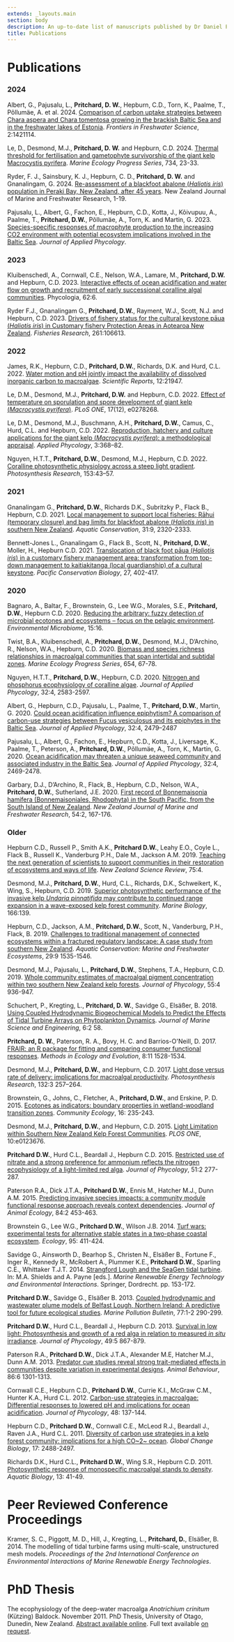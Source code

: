 ```yaml
---
extends: _layouts.main
section: body
description: An up-to-date list of manuscripts published by Dr Daniel Pritchard. Mostly about seaweed, customary fisheries management and numerical methods in ecology.
title: Publications
---
```


# Publications
<!-- Current in progress: -->
<!-- Ben Williams: Macrocystsis (On hold) -->
<!-- Albert: Comparison of Carbon Uptake Strategies between Chara Aspera and Chara Tomentosa -->

### 2024

Albert, G., Pajusalu, L., **Pritchard, D. W.**, Hepburn, C.D., Torn, K., Paalme, T., Põllumäe, A. et al. 2024. [Comparison of carbon uptake strategies between Chara aspera and Chara tomentosa growing in the brackish Baltic Sea and in the freshwater lakes of Estonia][albert:2024]. *Frontiers in Freshwater Science*, 2:1421114.

Le, D., Desmond, M.J., **Pritchard, D. W.** and Hepburn, C.D. 2024. [Thermal threshold for fertilisation and gametophyte survivorship of the giant kelp Macrocystis pyrifera][le:2024]. *Marine Ecology Progress Series*, 734, 23-33.

Ryder, F. J., Sainsbury, K. J., Hepburn, C. D., **Pritchard, D. W.** and Gnanalingam, G. 2024. [Re-assessment of a blackfoot abalone (*Haliotis iris*) population in Peraki Bay, New Zealand, after 45 years][ryder:2024]. New Zealand Journal of Marine and Freshwater Research, 1-19.

Pajusalu, L., Albert, G., Fachon, E., Hepburn, C.D., Kotta, J., Kõivupuu, A., Paalme, T., **Pritchard, D.W.**, Põllumäe, A., Torn, K. and Martin, G. 2023. [Species-specific responses of macrophyte production to the increasing CO2 environment with potential ecosystem implications involved in the Baltic Sea][pajusalu:2023]. *Journal of Applied Phycology*.

### 2023

Kluibenschedl, A., Cornwall, C.E., Nelson, W.A., Lamare, M., **Pritchard, D.W.** and Hepburn, C.D. 2023. [Interactive effects of ocean acidification and water flow on growth and recruitment of early successional coralline algal communities][kluibenschedl:2023]. Phycologia, 62:6.

Ryder F.J., Gnanalingam G., **Pritchard, D.W.**, Rayment, W.J., Scott, N.J. and Hepburn, C.D. 2023. [Drivers of fishery status for the cultural keystone pāua (*Haliotis iris*) in Customary fishery Protection Areas in Aotearoa New Zealand][ryder:2023]. *Fisheries Research*, 261:106613.

### 2022

James, R.K., Hepburn, C.D., **Pritchard, D.W.**, Richards, D.K. and Hurd, C.L. 2022. [Water motion and pH jointly impact the availability of dissolved inorganic carbon to macroalgae][james:2022]. *Scientific Reports*, 12:21947.

Le, D.M., Desmond, M.J., **Pritchard, D.W.** and Hepburn, C.D. 2022. [Effect of temperature on sporulation and spore development of giant kelp (*Macrocystis pyrifera*)][le:2022b]. *PLoS ONE*, 17(12), e0278268.

Le, D.M., Desmond, M.J., Buschmann, A.H., **Pritchard, D.W.**, Camus, C., Hurd, C.L. and Hepburn, C.D. 2022. [Reproduction, hatchery and culture applications for the giant kelp (*Macrocystis pyrifera*): a methodological appraisal][le:2022a]. *Applied Phycology*, 3:368–82.

Nguyen, H.T.T., **Pritchard, D.W.**, Desmond, M.J., Hepburn, C.D. 2022. [Coralline photosynthetic physiology across a steep light gradient][nguyen:2022]. *Photosynthesis Research*, 153:43–57.

### 2021

Gnanalingam G., **Pritchard, D.W.**, Richards D.K., Subritzky P., Flack B., Hepburn, C.D. 2021. [Local management to support local fisheries: Rāhui (temporary closure) and bag limits for blackfoot abalone (*Haliotis iris*) in southern New Zealand][gnanalingam:2021]. *Aquatic Conservation*, 31:9, 2320-2333. 

Bennett-Jones L., Gnanalingam G., Flack B., Scott, N., **Pritchard, D.W.**, Moller, H., Hepburn C.D. 2021. [Translocation of black foot pāua (*Haliotis iris*) in a customary fishery management area: transformation from top-down management to kaitiakitanga (local guardianship) of a cultural keystone][bennett-jones:2021]. *Pacific Conservation Biology*, 27, 402-417. 

### 2020

Bagnaro, A., Baltar, F., Brownstein, G., Lee W.G., Morales, S.E., **Pritchard, D.W.**, Hepburn C.D. 2020. [Reducing the arbitrary: fuzzy detection of microbial ecotones and ecosystems – focus on the pelagic environment][bagnaro:2020]. *Environmental Microbiome*, 15:16.

Twist, B.A., Kluibenschedl, A., **Pritchard, D.W.**, Desmond, M.J., D’Archino, R., Nelson, W.A., Hepburn, C.D. 2020. [Biomass and species richness relationships in macroalgal communities that span intertidal and subtidal zones][twist:2020]. *Marine Ecology Progress Series*, 654, 67-78.

Nguyen, H.T.T., **Pritchard, D.W.**, Hepburn, C.D. 2020. [Nitrogen and phosphorus ecophysiology of coralline algae][nguyen:2020]. *Journal of Applied Phycology*, 32:4, 2583-2597.

Albert, G., Hepburn, C.D., Pajusalu, L., Paalme, T., **Pritchard, D.W.**, Martin, G. 2020. [Could ocean acidification influence epiphytism? A comparison of carbon-use strategies between Fucus vesiculosus and its epiphytes in the Baltic Sea][albert:2019]. *Journal of Applied Phycology*, 32:4, 2479–2487

Pajusalu, L., Albert, G., Fachon, E., Hepburn, C.D., Kotta, J., Liversage, K., Paalme, T., Peterson, A., **Pritchard, D.W.**, Põllumäe, A., Torn, K., Martin, G. 2020. [Ocean acidification may threaten a unique seaweed community and associated industry in the Baltic Sea][pajusalu:2019]. *Journal of Applied Phycology*, 32:4, 2469-2478.

Garbary, D.J., D’Archino, R., Flack, B., Hepburn, C.D., Nelson, W.A., **Pritchard, D.W.**, Sutherland, J.E. 2020. [First record of Bonnemaisonia hamifera (Bonnemaisoniales, Rhodophyta) in the South Pacific, from the South Island of New Zealand][garbary:2020]. *New Zealand Journal of Marine and Freshwater Research*, 54:2, 167-176.

### Older

Hepburn C.D., Russell P., Smith A.K., **Pritchard D.W.**, Leahy E.O., Coyle L., Flack B., Russell K., Vanderburg P.H., Dale M., Jackson A.M. 2019. [Teaching the next generation of scientists to support communities in their restoration of ecosystems and ways of life][hepburn:2019]. *New Zealand Science Review*, 75:4.  

Desmond, M.J., **Pritchard, D.W.**, Hurd, C.L., Richards, D.K., Schweikert, K., Wing, S., Hepburn, C.D. 2019. [Superior photosynthetic performance of the invasive kelp *Undaria pinnatifida* may contribute to continued range expansion in a wave-exposed kelp forest community][desmond:2019]. *Marine Biology*, 166:139.

Hepburn, C.D., Jackson, A.M., **Pritchard, D.W.**, Scott, N., Vanderburg, P.H., Flack, B. 2019. [Challenges to traditional management of connected ecosystems within a fractured regulatory landscape: A case study from southern New Zealand][hepburn:2019:1535]. *Aquatic Conservation: Marine and Freshwater Ecosystems*, 29:9 1535-1546.

Desmond, M.J., Pajusalu, L., **Pritchard, D.W.**, Stephens, T.A., Hepburn, C.D. 2019. [Whole community estimates of macroalgal pigment concentration within two southern New Zealand kelp forests][desmond:2019:936]. *Journal of Phycology*, 55:4 936-947.

Schuchert, P., Kregting, L., **Pritchard, D. W.**, Savidge G., Elsäßer, B. 2018. [Using Coupled Hydrodynamic Biogeochemical Models to Predict the Effects of Tidal Turbine Arrays on Phytoplankton Dynamics][schuchert:2018:58]. *Journal of Marine Science and Engineering*, 6:2 58.

**Pritchard, D. W.**, Paterson, R. A., Bovy, H. C. and Barrios-O'Neill, D.  2017.  [FRAIR: an R package for fitting and comparing consumer functional responses][pritchard:2017:8].  *Methods in Ecology and Evolution*, 8:11 1528-1534.

Desmond, M.J., **Pritchard, D.W.**, and Hepburn, C.D. 2017. [Light dose versus rate of delivery: implications for macroalgal productivity][desmond:2017:257]. *Photosynthesis Research*, 132:3 257–264.

Brownstein, G., Johns, C., Fletcher, A., **Pritchard, D.W.**, and Erskine, P. D.  2015.  [Ecotones as indicators: boundary properties in wetland-woodland transition zones][brownstein:2015:235].  *Community Ecology*, 16: 235-243.

Desmond, M.J., **Pritchard, D.W.**, and Hepburn, C.D. 2015. [Light Limitation within Southern New Zealand Kelp Forest Communities][desmond:2015:e0123676]. *PLOS ONE*, 10:e0123676.

**Pritchard D.W.**, Hurd C.L., Beardall J., Hepburn C.D. 2015. [Restricted use of nitrate and a strong preference for ammonium reflects the nitrogen ecophysiology of a light-limited red alga][pritchard:2015:277]. *Journal of Phycology*, 51:2 277-287.

Paterson R.A., Dick J.T.A., **Pritchard D.W.**, Ennis M., Hatcher M.J., Dunn A.M. 2015. [Predicting invasive species impacts: a community module functional response approach reveals context dependencies][paterson:2015:84]. *Journal of Animal Ecology*, 84:2 453-463.

Brownstein G., Lee W.G., **Pritchard D.W.**, Wilson J.B. 2014. [Turf wars: experimental tests for alternative stable states in a two-phase coastal ecosystem][brownstein:2014:411]. *Ecology*, 95: 411-424.

Savidge G., Ainsworth D., Bearhop S., Christen N., Elsäßer B., Fortune F., Inger R., Kennedy R., McRobert A., Plummer K.E., **Pritchard D.W.**, Sparling C.E., Whittaker T.J.T. 2014. [Strangford Lough and the SeaGen tidal turbine][savidge:2014:book]. In: M.A. Shields and A. Payne [eds.]. *Marine Renewable Energy Technology and Environmental Interactions*. Springer, Dordrecht. pp. 153-172.

**Pritchard D.W.**, Savidge G., Elsäßer B. 2013. [Coupled hydrodynamic and wastewater plume models of Belfast Lough, Northern Ireland: A predictive tool for future ecological studies][pritchard:2013:290]. *Marine Pollution Bulletin*, 77:1-2 290-299.

**Pritchard D.W.**, Hurd C.L., Beardall J., Hepburn C.D. 2013. [Survival in low light: Photosynthesis and growth of a red alga in relation to measured *in situ* irradiance][pritchard:2013:49]. *Journal of Phycology*, 49:5 867-879.

Paterson R.A., **Pritchard D.W.**, Dick J.T.A., Alexander M.E, Hatcher M.J., Dunn A.M. 2013. [Predator cue studies reveal strong trait-mediated effects in communities despite variation in experimental designs][paterson:2013:1301]. *Animal Behaviour*, 86:6 1301-1313.

Cornwall C.E., Hepburn C.D., **Pritchard D.W.**, Currie K.I., McGraw C.M., Hunter K.A., Hurd C.L. 2012. [Carbon-use strategies in macroalgae: Differential responses to lowered pH and implications for ocean acidification][cornwall:2012]. *Journal of Phycology*, 48: 137-144.

Hepburn C.D., **Pritchard D.W.**, Cornwall C.E., McLeod R.J., Beardall J., Raven J.A., Hurd C.L. 2011. [Diversity of carbon use strategies in a kelp forest community: implications for a high CO~2~ ocean][hepburn:2011]. *Global Change Biology*, 17: 2488-2497.

Richards D.K., Hurd C.L., **Pritchard D.W.**, Wing S.R., Hepburn C.D. 2011. [Photosynthetic response of monospecific macroalgal stands to density][richards:2011]. *Aquatic Biology*, 13: 41-49.

# Peer Reviewed Conference Proceedings
Kramer, S. C., Piggott, M. D., Hill, J., Kregting, L., **Pritchard, D.**, Elsäßer, B. 2014. The modelling of tidal turbine farms using multi-scale, unstructured mesh models. *Proceedings of the 2nd International Conference on Environmental Interactions of Marine Renewable Energy Technologies*.

# PhD Thesis
The ecophysiology of the deep-water macroalga *Anotrichium crinitum* (Kützing) Baldock.  November 2011.  PhD Thesis, University of Otago, Dunedin, New Zealand. [Abstract available online](http://hdl.handle.net/10523/1955). Full text available [on request](contact/).

<!--

-->
[albert:2024]: https://doi.org/10.3389/ffwsc.2024.1421114
[le:2024]: https://doi.org/10.3354/meps14559
[ryder:2024]: https://doi.org/10.1080/00288330.2024.2316230
[kluibenschedl:2023]: https://doi.org/10.1080/00318884.2023.2272776
[ryder:2023]: https://doi.org/10.1016/j.fishres.2023.106613
[pajusalu:2023]: https://doi.org/10.1007/s10811-023-03047-3
[james:2022]: https://doi.org/10.1038/s41598-022-26517-z
[le:2022b]: https://doi.org/10.1371/journal.pone.0278268
[le:2022a]: https://doi.org/10.1080/26388081.2022.2086823
[nguyen:2022]: https://doi.org/10.1007/s11120-022-00899-7
[gnanalingam:2021]: https://doi.org/10.1002/aqc.3662
[bennett-jones:2021]: https://doi.org/10.1071/PC20058
[bagnaro:2020]: https://doi.org/10.1186/s40793-020-00363-w
[twist:2020]: https://doi.org/10.3354/meps13496 
[nguyen:2020]: https://doi.org/10.1007/s10811-019-02019-w
[garbary:2020]: https://doi.org/10.1080/00288330.2019.1661260
[hepburn:2019]: https://scientists.org.nz/resources/Documents/NZSR/NZSR75(4).pdf
[albert:2019]: https://doi.org/10.1007/s10811-019-01953-z
[desmond:2019]: https://doi.org/10.1007/s00227-019-3593-2
[pajusalu:2019]: https://doi.org/10.1007/s10811-019-01935-1
[hepburn:2019:1535]: https://doi.org/10.1002/aqc.3152
[desmond:2019:936]: https://doi.org/10.1111/jpy.12884
[schuchert:2018:58]: https://doi.org/10.3390/jmse6020058
[pritchard:2017:8]: https://doi.org/10.1111/2041-210X.12784
[desmond:2017:257]: https://doi.org/10.1007/s11120-017-0381-z
[brownstein:2015:235]: https://doi.org/10.1556/168.2015.16.2.11
[desmond:2015:e0123676]: https://doi.org/10.1371/journal.pone.0123676
[pritchard:2015:277]: https://doi.org/10.1111/jpy.12272  
[paterson:2015:84]: https://doi.org/10.1111/1365-2656.12292
[paterson:2013:1301]: https://doi.org/10.1016/j.anbehav.2013.09.036
[pritchard:2013:49]: https://doi.org/10.1111/jpy.12093  
[pritchard:2013:290]: https://doi.org/10.1016/j.marpolbul.2013.09.046
[cornwall:2012]: https://doi.org/10.1111/j.1529-8817.2011.01085.x  
[hepburn:2011]: https://doi.org/10.1111/j.1365-2486.2011.02411.x  
[richards:2011]: https://doi.org/10.3354/ab00349  
[brownstein:2014:411]: https://doi.org/10.1890/12-1982.1  
[savidge:2014:book]: https://doi.org/10.1007/978-94-017-8002-5_12  
